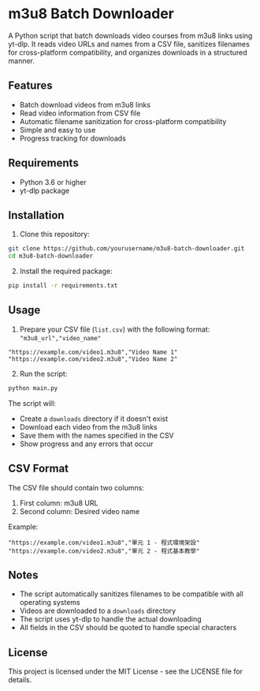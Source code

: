 # m3u8 Batch Downloader

A Python script that batch downloads video courses from m3u8 links using yt-dlp. It reads video URLs and names from a CSV file, sanitizes filenames for cross-platform compatibility, and organizes downloads in a structured manner.

## Features

- Batch download videos from m3u8 links
- Read video information from CSV file
- Automatic filename sanitization for cross-platform compatibility
- Simple and easy to use
- Progress tracking for downloads

## Requirements

- Python 3.6 or higher
- yt-dlp package

## Installation

1. Clone this repository:
```bash
git clone https://github.com/yourusername/m3u8-batch-downloader.git
cd m3u8-batch-downloader
```

2. Install the required package:
```bash
pip install -r requirements.txt
```

## Usage

1. Prepare your CSV file (`list.csv`) with the following format:  
`"m3u8_url","video_name"`
```csv
"https://example.com/video1.m3u8","Video Name 1"
"https://example.com/video2.m3u8","Video Name 2"
```

2. Run the script:
```bash
python main.py
```

The script will:
- Create a `downloads` directory if it doesn't exist
- Download each video from the m3u8 links
- Save them with the names specified in the CSV
- Show progress and any errors that occur

## CSV Format

The CSV file should contain two columns:
1. First column: m3u8 URL
2. Second column: Desired video name

Example:
```csv
"https://example.com/video1.m3u8","單元 1 - 程式環境架設"
"https://example.com/video2.m3u8","單元 2 - 程式基本教學"
```

## Notes

- The script automatically sanitizes filenames to be compatible with all operating systems
- Videos are downloaded to a `downloads` directory
- The script uses yt-dlp to handle the actual downloading
- All fields in the CSV should be quoted to handle special characters

## License

This project is licensed under the MIT License - see the LICENSE file for details. 
